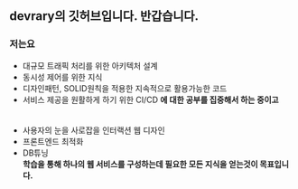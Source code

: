<!--
**dev-library/dev-library** is a ✨ _special_ ✨ repository because its `README.md` (this file) appears on your GitHub profile.

Here are some ideas to get you started:

- 🔭 I’m currently working on ...
- 🌱 I’m currently learning ...
- 👯 I’m looking to collaborate on ...
- 🤔 I’m looking for help with ...
- 💬 Ask me about ...
- 📫 How to reach me: ...
- 😄 Pronouns: ...
- ⚡ Fun fact: ...
-->
## devrary의 깃허브입니다. 반갑습니다.

### 저는요

- 대규모 트래픽 처리를 위한 아키텍처 설계
- 동시성 제어를 위한 지식
- 디자인패턴, SOLID원칙을 적용한 지속적으로 활용가능한 코드
- 서비스 제공을 원활하게 하기 위한 CI/CD
  <b>에 대한 공부를 집중해서 하는 중이고</b>
<br><br><br>
- 사용자의 눈을 사로잡을 인터랙션 웹 디자인
- 프론트엔드 최적화
- DB튜닝<br>
<b>학습을 통해 하나의 웹 서비스를 구성하는데 필요한 모든 지식을 얻는것이 목표입니다.</b>




